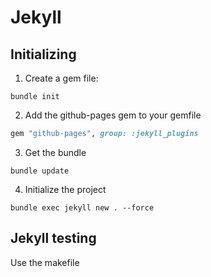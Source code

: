 # Jekyll

## Initializing

1. Create a gem file:

```shell
bundle init
```

2. Add the github-pages gem to your gemfile

```ruby
gem "github-pages", group: :jekyll_plugins
```

3. Get the bundle

```shell
bundle update
```

4. Initialize the project

```shell
bundle exec jekyll new . --force
```

## Jekyll testing

Use the makefile


[1]:  https://jekyllrb.com/docs/github-pages/
[2]:  https://pages.github.com/versions/
[3]:  https://help.github.com/en/github/working-with-github-pages/creating-a-github-pages-site-with-jekyll
